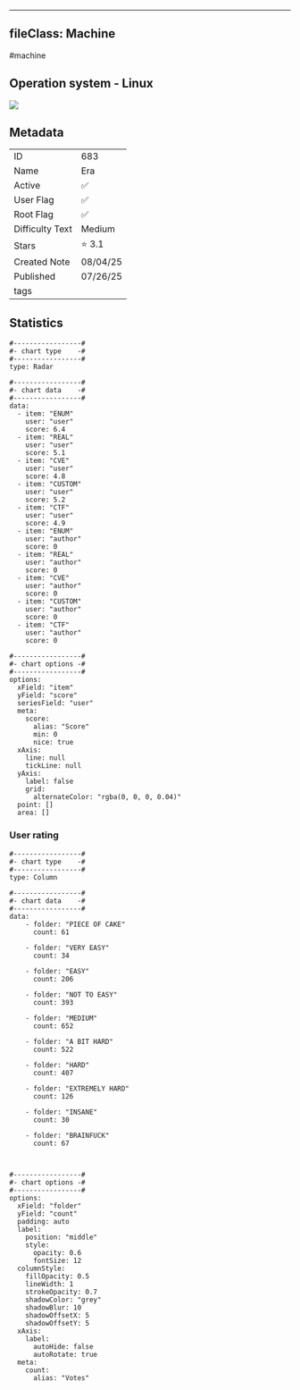 
---
fileClass: Machine
---

#machine

## Operation system - Linux
<img style = "max-width:70px" src = "/img/Linux.png">

## Metadata

|                       |   |
| ----------------      | - |
| ID                    |683 |
| Name                  |Era |
| Active                |✅  |
| User Flag             |✅ |
| Root Flag             |✅|
| Difficulty Text       |Medium  |
| Stars                 |⭐️ 3.1 |
| Created Note          |08/04/25 |
| Published             |07/26/25 |
| tags                  | |

<p style = "display:none">
id:: 683
active:: True
name:: Era
os::Linux
user_flag:: True
root_flag:: True
difficulty_text:: Medium
stars:: 3.1
created:: 08/04/2025
published:: 07/26/25
avatar:: /avatars/fcd00b2542a936e4281ba19e0bd0b025.png
tags:: 
</p>

## Statistics


```chartsview
#-----------------#
#- chart type    -#
#-----------------#
type: Radar

#-----------------#
#- chart data    -#
#-----------------#
data:
  - item: "ENUM"
    user: "user"
    score: 6.4
  - item: "REAL"
    user: "user"
    score: 5.1
  - item: "CVE"
    user: "user"
    score: 4.8
  - item: "CUSTOM"
    user: "user"
    score: 5.2
  - item: "CTF"
    user: "user"
    score: 4.9
  - item: "ENUM"
    user: "author"
    score: 0
  - item: "REAL"
    user: "author"
    score: 0
  - item: "CVE"
    user: "author"
    score: 0
  - item: "CUSTOM"
    user: "author"
    score: 0
  - item: "CTF"
    user: "author"
    score: 0

#-----------------#
#- chart options -#
#-----------------#
options:
  xField: "item"
  yField: "score"
  seriesField: "user"
  meta:
    score:
      alias: "Score"
      min: 0
      nice: true
  xAxis:
    line: null
    tickLine: null
  yAxis:
    label: false
    grid:
      alternateColor: "rgba(0, 0, 0, 0.04)"
  point: []
  area: []
```



### User rating


```chartsview
#-----------------#
#- chart type    -#
#-----------------#
type: Column

#-----------------#
#- chart data    -#
#-----------------#
data:
    - folder: "PIECE OF CAKE"
      count: 61
     
    - folder: "VERY EASY"
      count: 34

    - folder: "EASY"
      count: 206
      
    - folder: "NOT TO EASY"
      count: 393
      
    - folder: "MEDIUM"
      count: 652
     
    - folder: "A BIT HARD"
      count: 522
      
    - folder: "HARD"
      count: 407
      
    - folder: "EXTREMELY HARD"
      count: 126
      
    - folder: "INSANE"
      count: 30
      
    - folder: "BRAINFUCK"
      count: 67

    

#-----------------#
#- chart options -#
#-----------------#
options:
  xField: "folder"
  yField: "count"
  padding: auto
  label:
    position: "middle"
    style:
      opacity: 0.6
      fontSize: 12
  columnStyle:
    fillOpacity: 0.5
    lineWidth: 1
    strokeOpacity: 0.7
    shadowColor: "grey"
    shadowBlur: 10
    shadowOffsetX: 5
    shadowOffsetY: 5
  xAxis:
    label:
      autoHide: false
      autoRotate: true
  meta:
    count:
      alias: "Votes"
```


